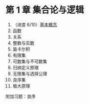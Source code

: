 # 第 1 章 集合论与逻辑

1. （进度 6/10）[基本概念](../../sec/01.0.md)
2. 函数
3. 关系
4. 整数与实数
5. 笛卡尔积
6. 有限集
7. 可数集与不可数集
8. 归纳定义原理
9. 无限集与选择公理
10. 良序集
11. 极大原理

附加习题：良序

